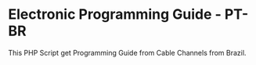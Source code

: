 # Electronic Programming Guide - PT-BR

This PHP Script get Programming Guide from Cable Channels from Brazil.

